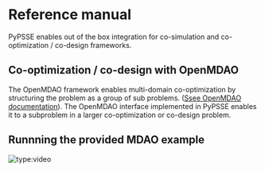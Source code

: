 # Reference manual

PyPSSE enables out of the box integration for co-simulation and co-optimization / co-design frameworks.

## Co-optimization / co-design with OpenMDAO 

The OpenMDAO framework enables multi-domain co-optimization by structuring the problem as a group of sub problems. ([Ssee OpenMDAO documentation](https://openmdao.org/newdocs/versions/latest/main.html)). The OpenMDAO interface implemented in PyPSSE enables it to a subproblem in a larger co-optimization or co-design problem. 

## Runnning the provided MDAO example 

![type:video](https://www.youtube.com/embed/6A7w-g6Lz8M)
